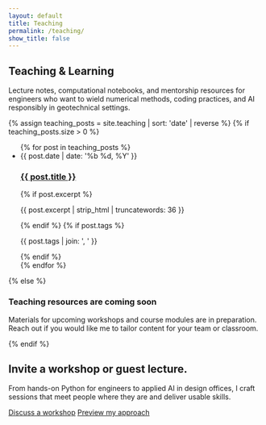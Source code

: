 ```yaml
---
layout: default
title: Teaching
permalink: /teaching/
show_title: false
---
```


<section class="section">
  <div class="section-header">
    <h1 class="section-title">Teaching &amp; Learning</h1>
    <p class="section-lead">Lecture notes, computational notebooks, and mentorship resources for engineers who want to wield numerical methods, coding practices, and AI responsibly in geotechnical settings.</p>
  </div>
  {% assign teaching_posts = site.teaching | sort: 'date' | reverse %}
  {% if teaching_posts.size > 0 %}
  <ul class="post-list">
    {% for post in teaching_posts %}
    <li>
      <article class="post-card">
        <time datetime="{{ post.date | date_to_xmlschema }}">{{ post.date | date: '%b %d, %Y' }}</time>
        <h3><a href="{{ post.url | relative_url }}">{{ post.title }}</a></h3>
        {% if post.excerpt %}
        <p>{{ post.excerpt | strip_html | truncatewords: 36 }}</p>
        {% endif %}
        {% if post.tags %}
        <p class="post-card-meta">{{ post.tags | join: ', ' }}</p>
        {% endif %}
      </article>
    </li>
    {% endfor %}
  </ul>
  {% else %}
  <div class="empty-state">
    <h3>Teaching resources are coming soon</h3>
    <p>Materials for upcoming workshops and course modules are in preparation. Reach out if you would like me to tailor content for your team or classroom.</p>
  </div>
  {% endif %}
</section>

<section class="section section--alt">
  <div class="cta-panel">
    <h2>Invite a workshop or guest lecture.</h2>
    <p>From hands-on Python for engineers to applied AI in design offices, I craft sessions that meet people where they are and deliver usable skills.</p>
    <div class="hero-actions">
      <a class="button" href="mailto:yaredworku@gmail.com">Discuss a workshop</a>
      <a class="button button--ghost" href="{{ '/blog/' | relative_url }}">Preview my approach</a>
    </div>
  </div>
</section>
